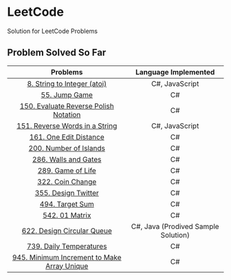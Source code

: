 # LeetCode

Solution for LeetCode Problems

## Problem Solved So Far

|                                                        Problems                                                         |        Language Implemented         |
| :---------------------------------------------------------------------------------------------------------------------: | :---------------------------------: |
|                 [8. String to Integer (atoi)](https://leetcode-cn.com/problems/string-to-integer-atoi/)                 |           C#, JavaScript            |
|                              [55. Jump Game](https://leetcode-cn.com/problems/jump-game/)                               |                 C#                  |
|       [150. Evaluate Reverse Polish Notation](https://leetcode-cn.com/problems/evaluate-reverse-polish-notation/)       |                 C#                  |
|              [151. Reverse Words in a String](https://leetcode-cn.com/problems/reverse-words-in-a-string/)              |           C#, JavaScript            |
|                      [161. One Edit Distance](https://leetcode-cn.com/problems/one-edit-distance/)                      |                 C#                  |
|                      [200. Number of Islands](https://leetcode-cn.com/problems/number-of-islands/)                      |                 C#                  |
|                        [286. Walls and Gates](https://leetcode-cn.com/problems/walls-and-gates/)                        |                 C#                  |
|                           [289. Game of Life](https://leetcode-cn.com/problems/game-of-life/)                           |                 C#                  |
|                            [322. Coin Change](https://leetcode-cn.com/problems/coin-change/)                            |                 C#                  |
|                         [355. Design Twitter](https://leetcode-cn.com/problems/design-twitter/)                         |                 C#                  |
|                             [494. Target Sum](https://leetcode-cn.com/problems/target-sum/)                             |                 C#                  |
|                              [542. 01 Matrix](https://leetcode-cn.com/problems/01-matrix/)                              |                 C#                  |
|                  [622. Design Circular Queue](https://leetcode-cn.com/problems/design-circular-queue/)                  | C#, Java (Prodived Sample Solution) |
|                     [739. Daily Temperatures](https://leetcode-cn.com/problems/daily-temperatures/)                     |                 C#                  |
| [945. Minimum Increment to Make Array Unique](https://leetcode-cn.com/problems/minimum-increment-to-make-array-unique/) |                 C#                  |
